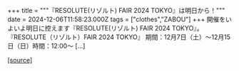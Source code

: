 +++
title = """『RESOLUTE(リゾルト) FAIR 2024 TOKYO』は明日から！"""
date = 2024-12-06T11:58:23.000Z
tags = ["clothes","ZABOU"]
+++
開催をいよいよ明日に控えます『RESOLUTE(リゾルト) FAIR 2024 TOKYO』。 『RESOLUTE（リゾルト）FAIR 2024 TOKYO』 期間：12月7日（土）～12月15日（日）時間：12:00～ \[…\]

[[source]](https://zabou.org/2024/12/06/314571/)
